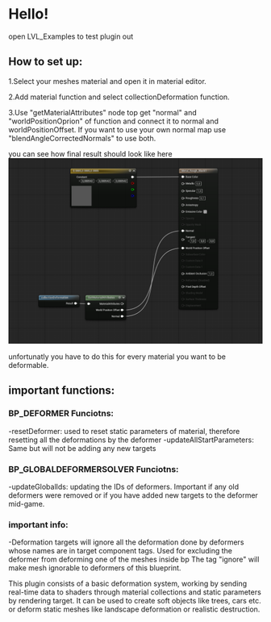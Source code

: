 # Hello!
open LVL_Examples to test plugin out

## How to set up:
  1.Select your meshes material and open it in material editor.
  
  2.Add material function and select collectionDeformation function.
  
  3.Use "getMaterialAttributes" node top get "normal" and "worldPositionOprion" of function and connect it to normal and worldPositionOffset. If you want to use your own normal map use "blendAngleCorrectedNormals" to use both.
  
  you can see how final result should look like here [<img src="example.png">](https://link-to-your-URL/)
  
  unfortunatly you have to do this for every material you want to be deformable.

## important functions:
 ### BP_DEFORMER Funciotns:
   -resetDeformer: used to reset static parameters of material, therefore resetting all the deformations by the deformer
   -updateAllStartParameters: Same but will not be adding any new targets
  ### BP_GLOBALDEFORMERSOLVER Funciotns:
   -updateGlobalIds: updating the IDs of deformers. Important if any old deformers were removed or if you have added new targets to the deformer mid-game.
  ### important info:
   -Deformation targets will ignore all the deformation done by deformers whose names are in target component tags. Used for excluding the deformer from deforming one of the meshes inside bp
  The tag "ignore" will make mesh ignorable to deformers of this blueprint.

This plugin consists of a basic deformation system, working by sending real-time data to shaders through material collections and static parameters by rendering target. It can be used to create soft objects like trees, cars etc. or deform static meshes like landscape deformation or realistic destruction.
